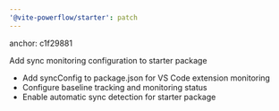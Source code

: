 ```yaml
---
'@vite-powerflow/starter': patch
---
```


anchor: c1f29881

Add sync monitoring configuration to starter package

- Add syncConfig to package.json for VS Code extension monitoring
- Configure baseline tracking and monitoring status
- Enable automatic sync detection for starter package
